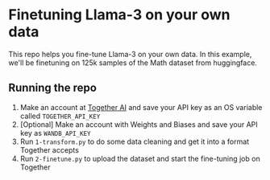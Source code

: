 # Finetuning Llama-3 on your own data

This repo helps you fine-tune Llama-3 on your own data. In this example, we'll be finetuning on 125k samples of the Math dataset from huggingface.

## Running the repo

1. Make an account at [Together AI](https://www.together.ai/) and save your API key as an OS variable called `TOGETHER_API_KEY`
2. [Optional] Make an account with Weights and Biases and save your API key as `WANDB_API_KEY`
3. Run `1-transform.py` to do some data cleaning and get it into a format Together accepts
4. Run `2-finetune.py` to upload the dataset and start the fine-tuning job on Together
